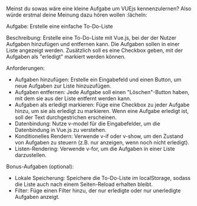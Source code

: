 Meinst du sowas wäre eine kleine Aufgabe um VUEjs kennenzulernen?
Also würde erstmal deine Meinung dazu  hören wollen :lächeln:

Aufgabe: Erstelle eine einfache To-Do-Liste

Beschreibung: Erstelle eine To-Do-Liste mit Vue.js, bei der der Nutzer Aufgaben hinzufügen und entfernen kann. Die Aufgaben sollen in einer Liste angezeigt werden. Zusätzlich soll es eine Checkbox geben, mit der Aufgaben als "erledigt" markiert werden können.

Anforderungen:
- Aufgaben hinzufügen: Erstelle ein Eingabefeld und einen Button, um neue Aufgaben zur Liste hinzuzufügen.
- Aufgaben entfernen: Jede Aufgabe soll einen "Löschen"-Button haben, mit dem sie aus der Liste entfernt werden kann.
- Aufgaben als erledigt markieren: Füge eine Checkbox zu jeder Aufgabe hinzu, um sie als erledigt zu markieren. Wenn eine Aufgabe erledigt ist, soll der Text durchgestrichen erscheinen.
- Datenbindung: Nutze v-model für die Eingabefelder, um die Datenbindung in Vue.js zu verstehen.
- Konditionelles Rendern: Verwende v-if oder v-show, um den Zustand von Aufgaben zu steuern (z.B. nur anzeigen, wenn noch nicht erledigt).
- Listen-Rendering: Verwende v-for, um die Aufgaben in einer Liste darzustellen.

Bonus-Aufgaben (optional):
- Lokale Speicherung: Speichere die To-Do-Liste im localStorage, sodass die Liste auch nach einem Seiten-Reload erhalten bleibt.
- Filter: Füge einen Filter hinzu, der nur erledigte oder nur unerledigte Aufgaben anzeigt.